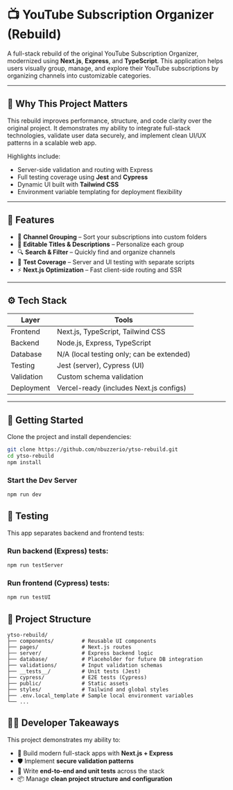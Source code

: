 # 📺 YouTube Subscription Organizer (Rebuild)

A full-stack rebuild of the original YouTube Subscription Organizer, modernized using **Next.js**, **Express**, and **TypeScript**. This application helps users visually group, manage, and explore their YouTube subscriptions by organizing channels into customizable categories.

---

## 🚀 Why This Project Matters

This rebuild improves performance, structure, and code clarity over the original project. It demonstrates my ability to integrate full-stack technologies, validate user data securely, and implement clean UI/UX patterns in a scalable web app. 

Highlights include:

- Server-side validation and routing with Express
- Full testing coverage using **Jest** and **Cypress**
- Dynamic UI built with **Tailwind CSS**
- Environment variable templating for deployment flexibility

---

## 🧠 Features

- 📂 **Channel Grouping** – Sort your subscriptions into custom folders
- 📝 **Editable Titles & Descriptions** – Personalize each group
- 🔍 **Search & Filter** – Quickly find and organize channels
- 🧪 **Test Coverage** – Server and UI testing with separate scripts
- ⚡ **Next.js Optimization** – Fast client-side routing and SSR

---

## ⚙️ Tech Stack

| Layer      | Tools                                         |
|------------|-----------------------------------------------|
| Frontend   | Next.js, TypeScript, Tailwind CSS             |
| Backend    | Node.js, Express, TypeScript                  |
| Database   | N/A (local testing only; can be extended)     |
| Testing    | Jest (server), Cypress (UI)                   |
| Validation | Custom schema validation                      |
| Deployment | Vercel-ready (includes Next.js configs)       |

---

## 🧪 Getting Started

Clone the project and install dependencies:

```bash
git clone https://github.com/nbuzzerio/ytso-rebuild.git
cd ytso-rebuild
npm install
```

### Start the Dev Server
```bash
npm run dev
```

## 🧪 Testing

This app separates backend and frontend tests:

### Run backend (Express) tests:
```bash
npm run testServer
```
### Run frontend (Cypress) tests:
```bash
npm run testUI
```

## 📂 Project Structure
```
ytso-rebuild/
├── components/         # Reusable UI components
├── pages/              # Next.js routes
├── server/             # Express backend logic
├── database/           # Placeholder for future DB integration
├── validations/        # Input validation schemas
├── __tests__/          # Unit tests (Jest)
├── cypress/            # E2E tests (Cypress)
├── public/             # Static assets
├── styles/             # Tailwind and global styles
├── .env.local_template # Sample local environment variables
└── ...
```

## 🧑‍💻 Developer Takeaways
This project demonstrates my ability to:

- 🧩 Build modern full-stack apps with **Next.js + Express**
- 🛡️ Implement **secure validation patterns**
- 🧪 Write **end-to-end and unit tests** across the stack
- 📦 Manage **clean project structure and configuration**
